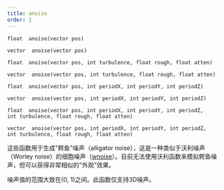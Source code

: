 ```yaml
---
title: anoise
order: 1
---
```


`float  anoise(vector pos)`

`vector  anoise(vector pos)`

`float  anoise(vector pos, int turbulence, float rough, float atten)`

`vector  anoise(vector pos, int turbulence, float rough, float atten)`

`float  anoise(vector pos, int periodX, int periodY, int periodZ)`

`vector  anoise(vector pos, int periodX, int periodY, int periodZ)`

`float  anoise(vector pos, int periodX, int periodY, int periodZ, int turbulence, float rough, float atten)`

`vector  anoise(vector pos, int periodX, int periodY, int periodZ, int turbulence, float rough, float atten)`

这些函数用于生成"鳄鱼"噪声（alligator noise），这是一种类似于沃利噪声（Worley noise）的细胞噪声（[wnoise](wnoise.html "生成沃利（细胞）噪声")）。目前无法使用沃利函数来模拟鳄鱼噪声，但可以获得非常相似的"外观"效果。

噪声值的范围大致在(0, 1)之间。此函数仅支持3D噪声。
